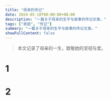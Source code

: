 ```yaml
---
title: "母亲的传记"
date: 2024-05-18T00:00:00+08:00
description: "一篇关于母亲的生平与故事的传记文章。"
tags: ["家庭", "传记"]
summary: "一篇关于母亲的生平与故事的传记文章。"
showFullContent: false
---
```


> 本文记录了母亲的一生，致敬她的坚韧与爱。

# 1

# 2

